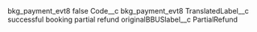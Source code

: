 <?xml version="1.0" encoding="UTF-8"?>
<CustomMetadata xmlns="http://soap.sforce.com/2006/04/metadata" xmlns:xsi="http://www.w3.org/2001/XMLSchema-instance" xmlns:xsd="http://www.w3.org/2001/XMLSchema">
    <label>bkg_payment_evt8</label>
    <protected>false</protected>
    <values>
        <field>Code__c</field>
        <value xsi:type="xsd:string">bkg_payment_evt8</value>
    </values>
    <values>
        <field>TranslatedLabel__c</field>
        <value xsi:type="xsd:string">successful booking partial refund</value>
    </values>
    <values>
        <field>originalBBUSlabel__c</field>
        <value xsi:type="xsd:string">PartialRefund</value>
    </values>
</CustomMetadata>
